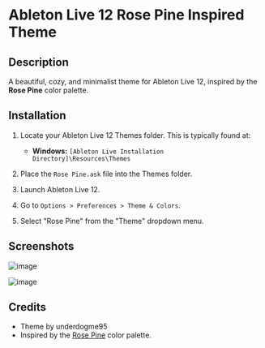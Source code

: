 # Ableton Live 12 Rose Pine Inspired Theme

## Description

A beautiful, cozy, and minimalist theme for Ableton Live 12, inspired by the **Rose Pine** color palette.

## Installation

1. Locate your Ableton Live 12 Themes folder. This is typically found at:
   - **Windows:** `[Ableton Live Installation Directory]\Resources\Themes`

2. Place the `Rose Pine.ask` file into the Themes folder.

3. Launch Ableton Live 12.

4. Go to `Options > Preferences > Theme & Colors`.

5. Select "Rose Pine" from the "Theme" dropdown menu.

## Screenshots

![image](https://github.com/user-attachments/assets/683008e5-4457-4f5b-8072-27804ac1f5f7)

![image](https://github.com/user-attachments/assets/e2ea8be2-b84f-4ba4-a40d-addff7a189e1)



## Credits

- Theme by underdogme95
- Inspired by the [Rose Pine](https://rosepinetheme.com/) color palette. 

